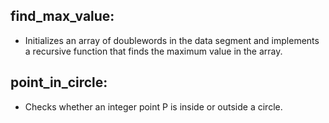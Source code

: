 ## find_max_value:
- Initializes an array of doublewords in the data segment and implements a recursive function that finds the maximum value in the array.

## point_in_circle:
- Checks whether an integer point P is inside or outside a circle.
